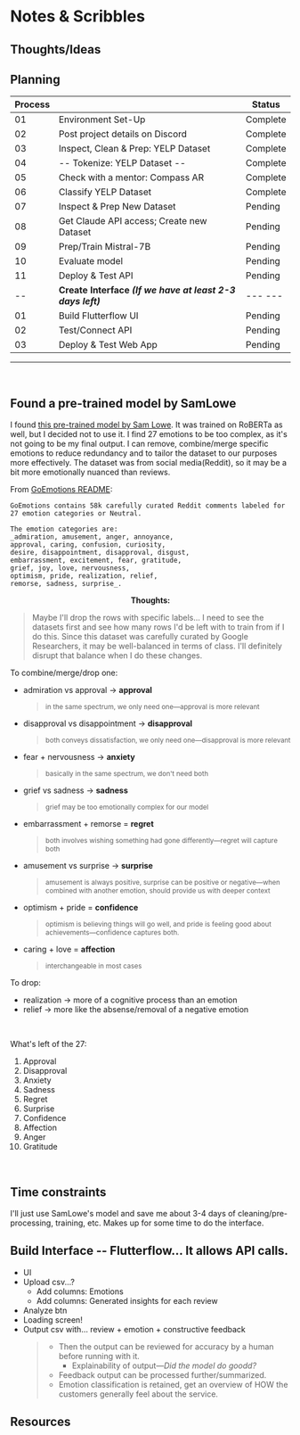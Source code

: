 # Notes & Scribbles
## Thoughts/Ideas


## Planning
| Process |                                                       | Status   |
|----|------------------------------------------------------------|----------|
| 01 | Environment Set-Up                                         | Complete |
| 02 | Post project details on Discord                            | Complete |
| 03 | Inspect, Clean & Prep: YELP Dataset                        | Complete |
| 04 | -- Tokenize: YELP Dataset --                               | Complete |
| 05 | Check with a mentor: Compass AR                            | Complete |
| 06 | Classify YELP Dataset                                      | Complete |
| 07 | Inspect & Prep New Dataset                                 | Pending |
| 08 | Get Claude API access; Create new Dataset                  | Pending |
| 09 | Prep/Train Mistral-7B                                      | Pending |
| 10 | Evaluate model                                             | Pending |
| 11 | Deploy & Test API                                          | Pending |
| -- | **Create Interface *(If we have at least 2-3 days left)*** | --- --- |
| 01 | Build Flutterflow UI                                       | Pending |
| 02 | Test/Connect API                                           | Pending |
| 03 | Deploy & Test Web App                                      | Pending |

---

<br>

## Found a pre-trained model by SamLowe
I found [this pre-trained model by Sam Lowe](https://huggingface.co/SamLowe/roberta-base-go_emotions). It was trained on RoBERTa as well, but I decided not to use it. I find 27 emotions to be too complex, as it's not going to be my final output. I can remove, combine/merge specific emotions to reduce redundancy and to tailor the dataset to our purposes more effectively. The dataset was from social media(Reddit), so it may be a bit more emotionally nuanced than reviews.

From [GoEmotions README](https://github.com/google-research/google-research/blob/master/goemotions/README.md):
```
GoEmotions contains 58k carefully curated Reddit comments labeled for 27 emotion categories or Neutral.

The emotion categories are:
_admiration, amusement, anger, annoyance,
approval, caring, confusion, curiosity,
desire, disappointment, disapproval, disgust, 
embarrassment, excitement, fear, gratitude, 
grief, joy, love, nervousness,
optimism, pride, realization, relief, 
remorse, sadness, surprise_.
```

**<center>Thoughts:</center>**

> Maybe I'll drop the rows with specific labels... I need to see the datasets first and see how many rows I'd be left with to train from if I do this. Since this dataset was carefully curated by Google Researchers, it may be well-balanced in terms of class. I'll definitely disrupt that balance when I do these changes.

To combine/merge/drop one:
  - admiration vs approval &rarr; **approval**
    > <span style="font-size:12px;">in the same spectrum, we only need one&mdash;approval is more relevant</span>
  - disapproval vs disappointment &rarr; **disapproval**
    > <span style="font-size:12px;">both conveys dissatisfaction, we only need one&mdash;disapproval is more relevant</span>
  - fear + nervousness &rarr; **anxiety**
    > <span style="font-size:12px;">basically in the same spectrum, we don't need both</span>
  - grief vs sadness &rarr; **sadness**
    > <span style="font-size:12px;">grief may be too emotionally complex for our model</span>
  - embarrassment + remorse = **regret** 
    > <span style="font-size:12px;">both involves wishing something had gone differently&mdash;regret will capture both</span>
  - amusement vs surprise &rarr; **surprise**
    > <span style="font-size:12px;">amusement is always positive, surprise can be positive or negative&mdash;when combined with another emotion, should provide us with deeper context</span>
  - optimism + pride = **confidence**
    > <span style="font-size:12px;">optimism is believing things will go well, and pride is feeling good about achievements&mdash;confidence captures both.</span>
  - caring + love = **affection**
    > <span style="font-size:12px;">interchangeable in most cases</span>

To drop:
  - realization &rarr; more of a cognitive process than an emotion
  - relief &rarr; more like the absense/removal of a negative emotion

<br>

What's left of the 27:
1. Approval
2. Disapproval
3. Anxiety
4. Sadness
5. Regret
6. Surprise
7. Confidence
8. Affection
9. Anger
10. Gratitude

<br>

## Time constraints
I'll just use SamLowe's model and save me about 3-4 days of cleaning/pre-processing, training, etc. Makes up for some time to do the interface.

## Build Interface -- Flutterflow... It allows API calls.
- UI
- Upload csv...?
	- Add columns: Emotions
	- Add columns: Generated insights for each review
- Analyze btn
- Loading screen!
- Output csv with... review + emotion + constructive feedback
  > - Then the output can be reviewed for accuracy by a human before running with it.
  >   - Explainability of output&mdash;*Did the model do goodd?*
  > - Feedback output can be processed further/summarized.
  > - Emotion classification is retained, get an overview of HOW the customers generally feel about the service.

## Resources
